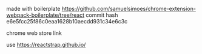 

made with boilerplate https://github.com/samuelsimoes/chrome-extension-webpack-boilerplate/tree/react
commit hash e6e5fcc25f86c0eaa1628b10aecdd931c34e6c3c


chrome web store link

use https://reactstrap.github.io/
